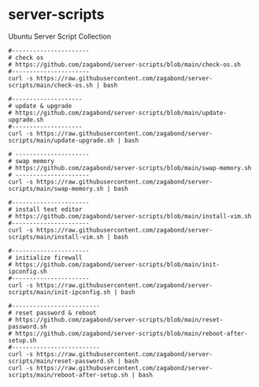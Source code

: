# server-scripts
Ubuntu Server Script Collection

    #----------------------
    # check os
    # https://github.com/zagabond/server-scripts/blob/main/check-os.sh
    #----------------------
    curl -s https://raw.githubusercontent.com/zagabond/server-scripts/main/check-os.sh | bash
    
    #--------------------
    # update & upgrade
    # https://github.com/zagabond/server-scripts/blob/main/update-upgrade.sh
    #--------------------
    curl -s https://raw.githubusercontent.com/zagabond/server-scripts/main/update-upgrade.sh | bash
    
    # ---------------------
    # swap memory
    # https://github.com/zagabond/server-scripts/blob/main/swap-memory.sh
    # ---------------------
    curl -s https://raw.githubusercontent.com/zagabond/server-scripts/main/swap-memory.sh | bash
    
    #----------------------
    # install text editor
    # https://github.com/zagabond/server-scripts/blob/main/install-vim.sh
    #----------------------
    curl -s https://raw.githubusercontent.com/zagabond/server-scripts/main/install-vim.sh | bash
    
    #----------------------
    # initialize firewall
    # https://github.com/zagabond/server-scripts/blob/main/init-ipconfig.sh
    #----------------------
    curl -s https://raw.githubusercontent.com/zagabond/server-scripts/main/init-ipconfig.sh | bash

    #-------------------------
    # reset password & reboot
    # https://github.com/zagabond/server-scripts/blob/main/reset-password.sh
    # https://github.com/zagabond/server-scripts/blob/main/reboot-after-setup.sh
    #-------------------------
    curl -s https://raw.githubusercontent.com/zagabond/server-scripts/main/reset-password.sh | bash
    curl -s https://raw.githubusercontent.com/zagabond/server-scripts/main/reboot-after-setup.sh | bash
